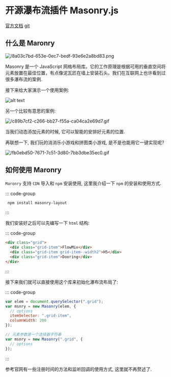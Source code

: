 # 开源瀑布流插件 Masonry.js

<article-info />

[官方文档](https://masonry.desandro.com/)
[git](https://github.com/desandro/masonry?tab=readme-ov-file)

## 什么是 Maronry

![/8a03c7bd-653e-0ec7-bedf-93e6e2a8bd83.png](/8a03c7bd-653e-0ec7-bedf-93e6e2a8bd83.png)

Masonry 是一个 JavaScript 网格布局库。它的工作原理是根据可用的垂直空间将元素放置在最佳位置，有点像泥瓦匠在墙上安装石头。我们在互联网上也许看到过很多瀑布流的案例.

接下来给大家演示一个使用案例:

![alt text](/9d37cb72-d7aa-20a9-4519-29d173932ead.gif)

另一个比较有意思的案例:

![/c89b7cf2-c266-bb27-f55a-ca04ca2e69d7.gif](/c89b7cf2-c266-bb27-f55a-ca04ca2e69d7.gif)

当我们动态添加元素的时候, 它可以智能的安排好元素的位置.

再联想一下, 我们玩的消消乐小游戏和拼图类小游戏, 是不是也能用它一键实现呢?

![/fb0ebd50-7671-7c51-3d80-7bb3dbe35ec0.gif](/fb0ebd50-7671-7c51-3d80-7bb3dbe35ec0.gif)

## 如何使用 Maronry

`Maronry` 支持 `CDN` 导入和 `npm` 安装使用, 这里我介绍一下 `npm` 的安装和使用方式.

::: code-group

```bash
 npm install masonry-layout
```

:::

我们安装好之后可以先编写一下 `html` 结构:

::: code-group

```html
<div class="grid">
  <div class="grid-item">FlowMix</div>
  <div class="grid-item grid-item--width2">H5</div>
  <div class="grid-item">Dooring</div>
</div>
```

:::

接下来我们就可以直接使用这个库来初始化瀑布流布局了:

::: code-group

```js
var elem = document.querySelector(".grid");
var msnry = new Masonry(elem, {
  // options
  itemSelector: ".grid-item",
  columnWidth: 200
});

// 元素参数是一个选择器字符串
var msnry = new Masonry(".grid", {
  // options
});
```

:::

参考官网有一些注册时间的方法和监听回调的使用方式, 这里就不再赘述了.
